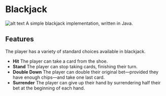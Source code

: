 # Blackjack
![alt text](https://github.com/yeyoan/blackjack-6102/raw/master/src/images/default_logo_s.png "Blackjack")
A simple blackjack implementation, written in Java.

## Features
The player has a variety of standard choices available in blackjack.
* **Hit**
   The player can take a card from the shoe.
* **Stand**
   The player can stop taking cards, finishing their turn.
* **Double Down**
   The player can double their original bet—provided they have enough chips—and take one last card.
* **Surrender**
   The player can give up their hand by surrendering half their bet at the beginning of each hand.
